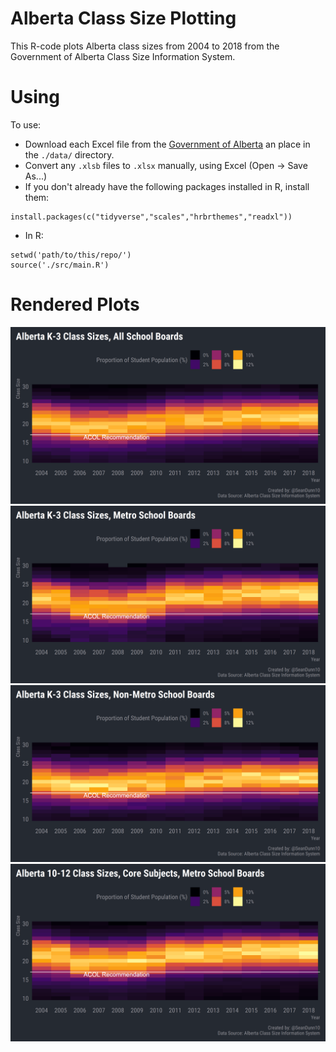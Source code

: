 # Alberta Class Size Plotting
This R-code plots Alberta class sizes from 2004 to 2018 from the Government of Alberta Class Size Information System.

# Using
To use: 
* Download each Excel file from the [Government of Alberta](https://open.alberta.ca/opendata/class-size-by-school-year-jurisdiction-and-grade-alberta) an place in the `./data/` directory.
* Convert any `.xlsb` files to `.xlsx` manually, using Excel (Open -> Save As...)
* If you don't already have the following packages installed in R, install them:
```
install.packages(c("tidyverse","scales","hrbrthemes","readxl"))
```
* In R:
```
setwd('path/to/this/repo/')
source('./src/main.R')
```

# Rendered Plots
![Alberta K-3 Class Sizes, All School Boards](images/k3_allpublic.png?raw=true)
![Alberta K-3 Class Sizes, Metro School Boards](images/k3_metro.png?raw=true)
![Alberta K-3 Class Sizes, Non-Metro School Boards](images/k3_nonmetro.png?raw=true)
![Alberta 10-12 Class Sizes, Core Subjects, Metro School Boards](images/hs_core_metro.png?raw=true)